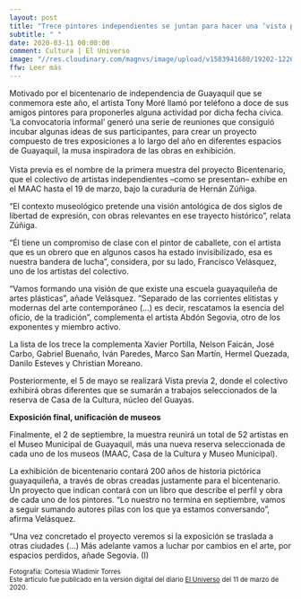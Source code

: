 ```yaml
---
layout: post
title: "Trece pintores independientes se juntan para hacer una ‘vista previa’ del arte ‘guayaco’"
subtitle: " "
date: 2020-03-11 00:00:00
comment: Cultura | El Universo
image: "//res.cloudinary.com/magnvs/image/upload/v1583941680/19202-1226_baktji.jpg"
ffw: Leer más
---
```

Motivado por el bicentenario de independencia de Guayaquil que se conmemora este año, el artista Tony Moré llamó por teléfono a doce de sus amigos pintores para proponerles alguna actividad por dicha fecha cívica. ‘La convocatoria informal’ generó una serie de reuniones que consiguió incubar algunas ideas de sus participantes, para crear un proyecto compuesto de tres exposiciones a lo largo del año en diferentes espacios de Guayaquil, la musa inspiradora de las obras en exhibición.<br /><br/>Vista previa es el nombre de la primera muestra del proyecto Bicentenario, que el colectivo de artistas independientes –como se presentan– exhibe en el MAAC hasta el 19 de marzo, bajo la curaduría de Hernán Zúñiga.

“El contexto museológico pretende una visión antológica de dos siglos de libertad de expresión, con obras relevantes en ese trayecto histórico”, relata Zúñiga.  

“Él tiene un compromiso de clase con el pintor de caballete, con el artista que es un obrero que en algunos casos ha estado invisibilizado, esa es nuestra bandera de lucha”, considera, por su lado, Francisco Velásquez, uno de los artistas del colectivo.

“Vamos formando una visión de que existe una escuela guayaquileña de artes plásticas”, añade Velásquez. “Separado de las corrientes elitistas y modernas del arte contemporáneo (...) es decir, rescatamos la esencia del oficio, de la tradición”, complementa el artista Abdón Segovia, otro de los exponentes y miembro activo.

La lista de los trece la complementa Xavier Portilla, Nelson Faicán, José Carbo, Gabriel Buenaño, Iván Paredes, Marco San Martín, Hermel Quezada, Danilo Esteves y Christian Moreano.

Posteriormente, el 5 de mayo se realizará Vista previa 2, donde el colectivo exhibirá obras diferentes que se sumarán a trabajos seleccionados de la reserva de Casa de la Cultura, núcleo del Guayas.

**Exposición final, unificación de museos**

Finalmente, el 2 de septiembre, la muestra reunirá un total de 52 artistas en el Museo Municipal de Guayaquil, más una nueva reserva seleccionada de cada uno de los museos (MAAC, Casa de la Cultura y Museo Municipal).

La exhibición de bicentenario contará 200 años de historia pictórica guayaquileña, a través de obras creadas justamente para el bicentenario. Un proyecto que indican contará con un libro que describe el perfil y obra de cada uno de los pintores. “Lo nuestro no termina en septiembre, vamos a seguir sumando autores pilas con los que ya estamos conversando”, afirma Velásquez.

“Una vez concretado el proyecto veremos si la exposición se traslada a otras ciudades (...) Más adelante vamos a luchar por cambios en el arte, por espacios perdidos, añade Segovia. (I)

<small>Fotografía: Cortesía Wladimir Torres<br />Este artículo fue publicado en la versión digital del diario [El Universo](//www.eluniverso.com/entretenimiento/2020/03/11/nota/7776270/trece-pintores-independientes-se-juntan-hacer-vista-previa) del 11 de marzo de 2020.</small>
